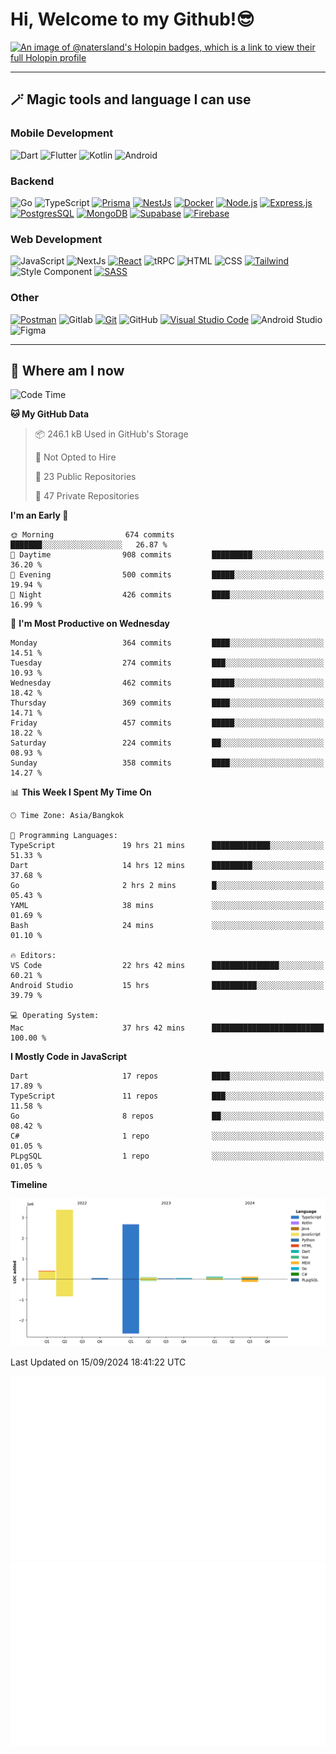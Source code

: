 # Hi, Welcome to my Github!😎

[![An image of @natersland's Holopin badges, which is a link to view their full Holopin profile](https://holopin.me/natersland)](https://holopin.io/@natersland)

---

## 🪄 Magic tools and language I can use

<h3>Mobile Development</h3>
<Span>
    <img alt="Dart" src="https://img.shields.io/badge/Dart-005394?logo=dart&logoColor=white&style=flat" /> 
    <img alt="Flutter" src="https://img.shields.io/badge/Flutter-41C8F2?logo=flutter&logoColor=white&style=flat" /> 
    <img alt="Kotlin" src="https://img.shields.io/badge/Kotlin-B125EA?logo=kotlin&logoColor=white&style=flat" />
    <img alt="Android" src="https://img.shields.io/badge/Android-2FDF85?logo=Android&logoColor=white&style=flat" />
</span>

<h3>Backend</h3>
<Span>
    <img alt="Go" src="https://img.shields.io/badge/Go-02aed9.svg?logo=go&logoColor=white" />
        <img alt="TypeScript" src="https://img.shields.io/badge/TypeScript-007ACC.svg?logo=typescript&logoColor=white" />
    <a href="#"><img alt="Prisma" src="https://img.shields.io/badge/Prisma-0D344B.svg?logo=prisma&logoColor=white"></a>
    <a href="#"><img alt="NestJs" src="https://img.shields.io/badge/Nest.js-D61F49.svg?logo=nestjs&logoColor=white"></a>
    <a href="#"><img alt="Docker" src="https://img.shields.io/badge/Docker-309AEE.svg?logo=docker&logoColor=white"></a>
    <a href="#"><img alt="Node.js" src="https://img.shields.io/badge/Node.js-43853D.svg?logo=node.js&logoColor=white"></a>
    <a href="#"><img alt="Express.js" src="https://img.shields.io/badge/Express.js-404d59.svg?logo=express&logoColor=white"></a>
        <a href="#"><img alt="PostgresSQL" src="https://custom-icon-badges.herokuapp.com/badge/PostgresSQL-2F6893.svg?logo=Postgres&logoColor=white"></a>
    <a href="#"><img alt="MongoDB" src ="https://img.shields.io/badge/MongoDB-4ea94b.svg?logo=mongodb&logoColor=white"></a>
    <a href="#"><img alt="Supabase" src="https://img.shields.io/badge/Supabase-3FCF8E.svg?logo=Supabase&logoColor=white"></a>
    <a href="#"><img alt="Firebase" src="https://img.shields.io/badge/Firebase-029BE5.svg?logo=firebase&logoColor=#029BE5"></a>
</span>

<h3>Web Development</h3>
<Span>
    <img alt="JavaScript" src="https://img.shields.io/badge/JavaScript-F7DF1E?logo=javascript&logoColor=black&style=flat" />
    <img alt="NextJs" src="https://img.shields.io/badge/Next.js-000000.svg?logo=next.js&logoColor=white" />
    <a href="#"><img alt="React" src="https://img.shields.io/badge/React-20232a.svg?logo=react&logoColor=%2361DAFB"></a>
    <img alt="tRPC" src="https://img.shields.io/badge/tRPC-3684BF.svg?logo=trpc&logoColor=white"></a>
    <img alt="HTML" src="https://img.shields.io/badge/HTML-E34F26.svg?logo=html5&logoColor=white" /> 
    <img alt="CSS" src="https://img.shields.io/badge/CSS-1572B6.svg?logo=css3&logoColor=white" />
    <a href="#"><img alt="Tailwind" src="https://img.shields.io/badge/Tailwind-38BEF8.svg?logo=TailwindCSS&logoColor=white"></a>
    <img alt="Style Component" src="https://img.shields.io/badge/-Styled%20Components-DB7093?style=flat&logo=styled-components&logoColor=white" />
    <a href="#"><img alt="SASS" src="https://img.shields.io/badge/Sass-hotpink.svg?logo=SASS&logoColor=white"></a>
</span>


<h3>Other</h3>
<span>
    <a href="#"><img alt="Postman" src="https://img.shields.io/badge/Postman-FF6C37?logo=postman&logoColor=white"></a>
    <img alt="Gitlab" src="https://img.shields.io/badge/-GitLab-D83F28?style=flat&logo=gitlab&logoColor=white" />
    <a href="#"><img alt="Git" src="https://img.shields.io/badge/Git-F05033.svg?logo=git&logoColor=white"></a>
    <img alt="GitHub" src="https://img.shields.io/badge/-Github-181717?style=flat&logo=github&logoColor=white" />
    <a href="#"><img alt="Visual Studio Code" src="https://img.shields.io/badge/Visual%20Studio%20Code-0078d7.svg?logo=visual-studio-code&logoColor=white"></a>
    <img alt="Android Studio" src="https://img.shields.io/badge/Android Studio-a4c639?logo=androidstudio&logoColor=white&style=flat" />
    <img alt="Figma" src="https://img.shields.io/badge/Figma-1794fa?logo=figma&logoColor=white&style=flat" /> 
</span>

---

## 🤔 Where am I now

<!--START_SECTION:waka-->
![Code Time](http://img.shields.io/badge/Code%20Time-658%20hrs%2051%20mins-blue)

**🐱 My GitHub Data** 

> 📦 246.1 kB Used in GitHub's Storage 
 > 
> 🚫 Not Opted to Hire
 > 
> 📜 23 Public Repositories 
 > 
> 🔑 47 Private Repositories 
 > 
**I'm an Early 🐤** 

```text
🌞 Morning                674 commits         ███████░░░░░░░░░░░░░░░░░░   26.87 % 
🌆 Daytime                908 commits         █████████░░░░░░░░░░░░░░░░   36.20 % 
🌃 Evening                500 commits         █████░░░░░░░░░░░░░░░░░░░░   19.94 % 
🌙 Night                  426 commits         ████░░░░░░░░░░░░░░░░░░░░░   16.99 % 
```
📅 **I'm Most Productive on Wednesday** 

```text
Monday                   364 commits         ████░░░░░░░░░░░░░░░░░░░░░   14.51 % 
Tuesday                  274 commits         ███░░░░░░░░░░░░░░░░░░░░░░   10.93 % 
Wednesday                462 commits         █████░░░░░░░░░░░░░░░░░░░░   18.42 % 
Thursday                 369 commits         ████░░░░░░░░░░░░░░░░░░░░░   14.71 % 
Friday                   457 commits         █████░░░░░░░░░░░░░░░░░░░░   18.22 % 
Saturday                 224 commits         ██░░░░░░░░░░░░░░░░░░░░░░░   08.93 % 
Sunday                   358 commits         ████░░░░░░░░░░░░░░░░░░░░░   14.27 % 
```


📊 **This Week I Spent My Time On** 

```text
🕑︎ Time Zone: Asia/Bangkok

💬 Programming Languages: 
TypeScript               19 hrs 21 mins      █████████████░░░░░░░░░░░░   51.33 % 
Dart                     14 hrs 12 mins      █████████░░░░░░░░░░░░░░░░   37.68 % 
Go                       2 hrs 2 mins        █░░░░░░░░░░░░░░░░░░░░░░░░   05.43 % 
YAML                     38 mins             ░░░░░░░░░░░░░░░░░░░░░░░░░   01.69 % 
Bash                     24 mins             ░░░░░░░░░░░░░░░░░░░░░░░░░   01.10 % 

🔥 Editors: 
VS Code                  22 hrs 42 mins      ███████████████░░░░░░░░░░   60.21 % 
Android Studio           15 hrs              ██████████░░░░░░░░░░░░░░░   39.79 % 

💻 Operating System: 
Mac                      37 hrs 42 mins      █████████████████████████   100.00 % 
```

**I Mostly Code in JavaScript** 

```text
Dart                     17 repos            ████░░░░░░░░░░░░░░░░░░░░░   17.89 % 
TypeScript               11 repos            ███░░░░░░░░░░░░░░░░░░░░░░   11.58 % 
Go                       8 repos             ██░░░░░░░░░░░░░░░░░░░░░░░   08.42 % 
C#                       1 repo              ░░░░░░░░░░░░░░░░░░░░░░░░░   01.05 % 
PLpgSQL                  1 repo              ░░░░░░░░░░░░░░░░░░░░░░░░░   01.05 % 
```



**Timeline**

![Lines of Code chart](https://raw.githubusercontent.com/natersland/natersland/master/assets/bar_graph.png)


 Last Updated on 15/09/2024 18:41:22 UTC
<!--END_SECTION:waka-->

![](https://raw.githubusercontent.com/natersland/my-github-stat/master/generated/languages.svg#gh-dark-mode-only)
![](https://raw.githubusercontent.com/natersland/my-github-stat/master/generated/overview.svg#gh-dark-mode-only)

 </br>
